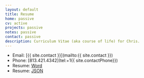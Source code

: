 ```yaml
---
layout: default
title: Resume
home: passive
cv: active
projects: passive
notes: passive
contact: passive
description: Curriculum Vitae (aka course of life) for Chris.
---
```

- Email: [{{ site.contact }}](mailto:{{ site.contact }})
- Phone: [813.421.4342](tel:+1{{ site.contactPhone}})
- Resume: [Word]({{site.url}}/Files/resume/Hudson_Resume_2016.docx)
- Resume: [JSON]({{site.url}}/Files/resume/Hudson_resume.json)




		
				
